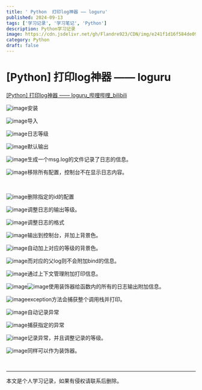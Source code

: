 ```yaml
---
title: ' Python  打印log神器 —— loguru'
published: 2024-09-13
tags: ['学习记录', '学习笔记', 'Python']
description: Python学习记录
image: https://cdn.jsdelivr.net/gh/Flandre923/CDN/img/e241f1d16f584de09d2253c7f794d358815202e44300a97565ab58ba3f93a7f3.jpg
category: Python
draft: false
---
```



# [Python] 打印log神器 —— loguru

[[Python] 打印log神器 —— loguru_哔哩哔哩_bilibili](https://www.bilibili.com/video/BV1VnW7edEq7/?spm_id_from=333.999.0.0&vd_source=f5ab73e8b88cb4cb94d904126cdfeb27)

​![image](https://cdn.jsdelivr.net/gh/Flandre923/CDN/img/c5db79064530254b3ad714dfa81620404d5f31839c7d29cbd41bae89b7343cd3.png)安装

​![image](https://cdn.jsdelivr.net/gh/Flandre923/CDN/img/481229239ad51c5da6daf185fd44420b369323d9f4517130cc50314a07174e48.png)导入

​![image](https://cdn.jsdelivr.net/gh/Flandre923/CDN/img/78ed7516e43dbb478383fc40e5c2fd1cd5b1c5ab408a42b451954dfb54af96a7.png)日志等级

​![image](https://cdn.jsdelivr.net/gh/Flandre923/CDN/img/9f6a9d8b1adb56193c67285a2d091f3c524c02ae50792bd33323dd1742ba3d17.png)默认输出

​![image](https://cdn.jsdelivr.net/gh/Flandre923/CDN/img/dded976e8a46d026da110b3fc32db9d180c48b301702219c7dda927f6d7fa547.png)生成一个msg.log的文件记录了日志的信息。

​![image](https://cdn.jsdelivr.net/gh/Flandre923/CDN/img/e984c677edf1843ef703dd1bea7a086f509b03fa6e371ad969e63da6a724e37b.png)移除所有配置，控制台不在显示日志内容。

‍

​![image](https://cdn.jsdelivr.net/gh/Flandre923/CDN/img/e37353b30edb2bbfa7a458646c75ebb2ba75f3ed6f77f652bc83e3707d360c1a.png)删除指定的id的配置

​![image](https://cdn.jsdelivr.net/gh/Flandre923/CDN/img/a6f1bbe944fed02b91d20888b3fdf4c3be10553d86429a1a238af73cc9a30c4e.png)调整日志的输出等级。

​![image](https://cdn.jsdelivr.net/gh/Flandre923/CDN/img/4cc03c67ad93384bcac052a3e44b66a5bc726af413805323e29c822d05a41a46.png)调整日志的格式

​![image](https://cdn.jsdelivr.net/gh/Flandre923/CDN/img/c0110df9c1896d7b6aa17d8a009f749fbc45fdb66b0ee87d1268b5148c70252c.png)输出到控制台，并加上背景色。

​![image](https://cdn.jsdelivr.net/gh/Flandre923/CDN/img/ffeaac93901aa9aeb667400f9d716ea919adf657a8883dc8827e7994f22674e7.png)自动加上对应的等级的背景色。

​![image](https://cdn.jsdelivr.net/gh/Flandre923/CDN/img/180bc69cff78560a64eee27135e32e43bdb3d26962e01a088f625d25c7025cb5.png)而对应的父log则不会附加bind的信息。

​![image](https://cdn.jsdelivr.net/gh/Flandre923/CDN/img/f4362e5dbc86abfeaeb17a213c901953104c678cdceb68e6f3c321efc3df027a.png)通过上下文管理附加打印信息。

​![image](https://cdn.jsdelivr.net/gh/Flandre923/CDN/img/f787e76265ffa1420e57ec2bdf31c4bfda3ea83363d69cd986d2736cc5bdb0b3.png)​![image](https://cdn.jsdelivr.net/gh/Flandre923/CDN/img/3089fccdd494f16fad666f41b7ade7d94f196a9d314723be309f4d395baa6abe.png)使用装饰器给函数内的所有的日志输出附加信息。

​![image](https://cdn.jsdelivr.net/gh/Flandre923/CDN/img/6c952fc026b72fbc503418f002a8afa0a1f8e5c0134068ce14f810ddb81fd411.png)exception方法会捕获整个调用栈并打印。

​![image](https://cdn.jsdelivr.net/gh/Flandre923/CDN/img/c1f93c63c2ec3b8fc39a37d2fd8a961461184d50c342ce98e80c3ef9d5051daa.png)自动记录异常

​![image](https://cdn.jsdelivr.net/gh/Flandre923/CDN/img/9bb632215ccad0e503766dd44149ad98f0dfc7d30098be3e99a2a829afb11150.png)捕获指定的异常

​![image](https://cdn.jsdelivr.net/gh/Flandre923/CDN/img/dc2c42676602e2a4ca6fc68cb5bea70e6d63cf73bf96f298c3e3331738e496d1.png)记录异常，并且调整记录的等级。

​![image](https://cdn.jsdelivr.net/gh/Flandre923/CDN/img/b9018d5e83471fba957b327bf2ce618b8b5111c0b6ec951daaa49e8ea3ad745b.png)同样可以作为装饰器。

‍

---
本文是个人学习记录，如果有侵权请联系后删除。
